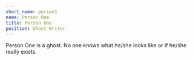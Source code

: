 ```yaml
---
short_name: person1
name: Person One
title: Person One
position: Ghost Writer
---
```

Person One is a ghost. No one knows what he/she looks like or if he/she really exists.